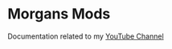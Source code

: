# Morgans Mods
Documentation related to my [YouTube Channel](https://www.youtube.com/channel/UCkoWUSWlQFONGi085Yjaixg)
